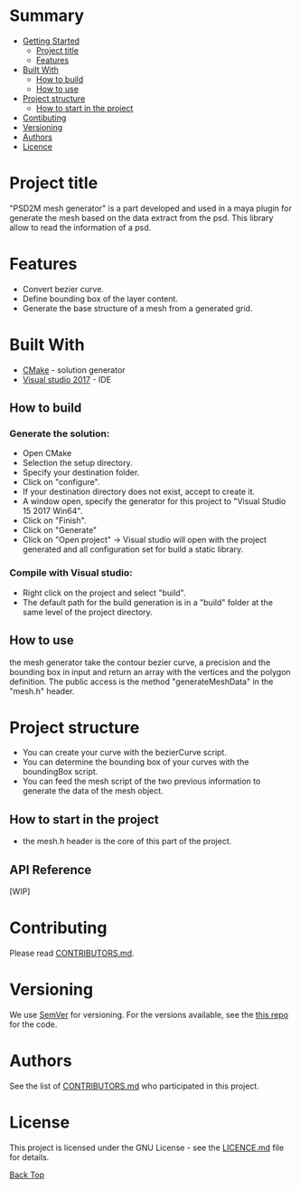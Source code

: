 <a id="Top"></a> 
# Summary 
* [Getting Started](#Getting_Started)
  * [Project title](#Project_title)
  * [Features](#Features)
* [Built With](#Built_With)
  * [How to build](#How_to_build)
  * [How to use](#How_to_use_the_plugin)
* [Project structure](#Project_structure)
  * [How to start in the project](#How_to_start_in_the_project)
* [Contibuting](#Contibuting)
* [Versioning](#Versioning)
* [Authors](#Authors)
* [Licence](#Licence)

<a id="Project_title"></a>
# Project title
"PSD2M mesh generator" is a part developed and used in a maya plugin for generate the mesh based on the data extract from the psd. This library allow to read the information of a psd.

<a id="Features"></a>
# Features
- Convert bezier curve.
- Define bounding box of the layer content.
- Generate the base structure of a mesh from a generated grid.

<a id="Built_With"></a>
# Built With
* [CMake](https://cmake.org/download/) - solution generator
* [Visual studio 2017](https://visualstudio.microsoft.com/fr/downloads/) - IDE 

<a id="How_to_Build"></a>
## How to build

### Generate the solution:
- Open CMake
- Selection the setup directory.
- Specify your destination folder.
- Click on "configure".
- If your destination directory does not exist, accept to create it.
- A window open, specify the generator for this project to "Visual Studio 15 2017 Win64".
- Click on "Finish".
- Click on "Generate"
- Click on "Open project" -> Visual studio will open with the project generated and all configuration set for build a static library.

### Compile with Visual studio:
- Right click on the project and select "build".
- The default path for the build generation is in a "build" folder at the same level of the project directory.

<a id="How_to_use"></a>
## How to use
the mesh generator take the contour bezier curve, a precision and the bounding box in input and return an array with the vertices and the polygon definition. The public access is the method "generateMeshData" in the "mesh.h" header.
<a id="Project_structure"></a>
# Project structure
- You can create your curve with the bezierCurve script.
- You can determine the bounding box of your curves with the boundingBox script.
- You can feed the mesh script of the two previous information to generate the data of the mesh object.

<a id="How_to_start_in_the_project"></a>
## How to start in the project
- the mesh.h header is the core of this part of the project.

<a id="API_Reference"></a>
## API Reference
[WIP]

<a id="Contibuting"></a>
# Contributing
Please read [CONTRIBUTORS.md](CONTRIBUTORS.md).

<a id="Versionning"></a>
# Versioning
We use [SemVer](http://semver.org/) for versioning. For the versions available, see the [this repo](https://gitlab-ee.cdrin.com/1718_26_EDF/psd2m_psd_reader/tree/master) for the code. 

<a id="Authors"></a>
# Authors
See the list of [CONTRIBUTORS.md](CONTRIBUTORS.md) who participated in this project.

<a id="Licence"></a>
# License
This project is licensed under the GNU License - see the [LICENCE.md](LICENCE.md) file for details.

[Back Top](#Top)